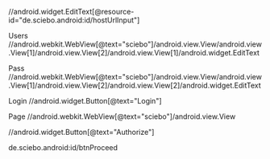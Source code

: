 
	
//android.widget.EditText[@resource-id="de.sciebo.android:id/hostUrlInput"]


Users
//android.webkit.WebView[@text="sciebo"]/android.view.View/android.view.View[1]/android.view.View[2]/android.view.View[1]/android.widget.EditText



Pass
//android.webkit.WebView[@text="sciebo"]/android.view.View/android.view.View[1]/android.view.View[2]/android.view.View[2]/android.widget.EditText



Login
//android.widget.Button[@text="Login"]

Page
//android.webkit.WebView[@text="sciebo"]/android.view.View



//android.widget.Button[@text="Authorize"]


de.sciebo.android:id/btnProceed

